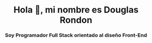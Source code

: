 <h1 align="center">Hola 👋, mi nombre es Douglas Rondon</h1>

<h3 align="center">Soy Programador Full Stack orientado al diseño Front-End</h3>

